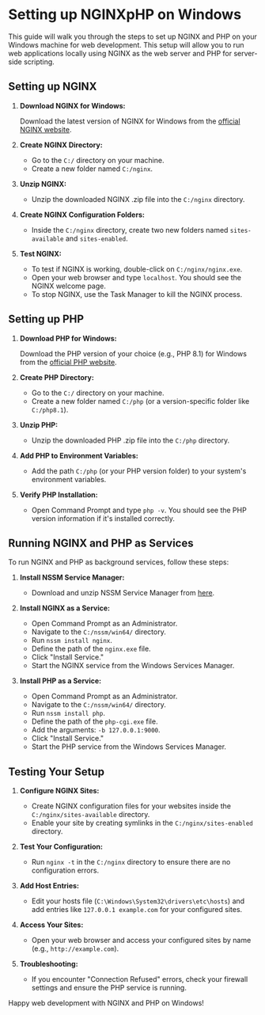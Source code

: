# Setting up NGINXpHP on Windows

This guide will walk you through the steps to set up NGINX and PHP on your Windows machine for web development. This setup will allow you to run web applications locally using NGINX as the web server and PHP for server-side scripting.

## Setting up NGINX

1. **Download NGINX for Windows:**

   Download the latest version of NGINX for Windows from the [official NGINX website](https://nginx.org/).

2. **Create NGINX Directory:**

   - Go to the `C:/` directory on your machine.
   - Create a new folder named `C:/nginx`.

3. **Unzip NGINX:**

   - Unzip the downloaded NGINX .zip file into the `C:/nginx` directory.

4. **Create NGINX Configuration Folders:**

   - Inside the `C:/nginx` directory, create two new folders named `sites-available` and `sites-enabled`.

5. **Test NGINX:**

   - To test if NGINX is working, double-click on `C:/nginx/nginx.exe`.
   - Open your web browser and type `localhost`. You should see the NGINX welcome page.
   - To stop NGINX, use the Task Manager to kill the NGINX process.

## Setting up PHP

1. **Download PHP for Windows:**

   Download the PHP version of your choice (e.g., PHP 8.1) for Windows from the [official PHP website](https://windows.php.net/download/).

2. **Create PHP Directory:**

   - Go to the `C:/` directory on your machine.
   - Create a new folder named `C:/php` (or a version-specific folder like `C:/php8.1`).

3. **Unzip PHP:**

   - Unzip the downloaded PHP .zip file into the `C:/php` directory.

4. **Add PHP to Environment Variables:**

   - Add the path `C:/php` (or your PHP version folder) to your system's environment variables.

5. **Verify PHP Installation:**

   - Open Command Prompt and type `php -v`. You should see the PHP version information if it's installed correctly.

## Running NGINX and PHP as Services

To run NGINX and PHP as background services, follow these steps:

1. **Install NSSM Service Manager:**

   - Download and unzip NSSM Service Manager from [here](https://nssm.cc/download).

2. **Install NGINX as a Service:**

   - Open Command Prompt as an Administrator.
   - Navigate to the `C:/nssm/win64/` directory.
   - Run `nssm install nginx`.
   - Define the path of the `nginx.exe` file.
   - Click "Install Service."
   - Start the NGINX service from the Windows Services Manager.

3. **Install PHP as a Service:**

   - Open Command Prompt as an Administrator.
   - Navigate to the `C:/nssm/win64/` directory.
   - Run `nssm install php`.
   - Define the path of the `php-cgi.exe` file.
   - Add the arguments: `-b 127.0.0.1:9000`.
   - Click "Install Service."
   - Start the PHP service from the Windows Services Manager.

## Testing Your Setup

1. **Configure NGINX Sites:**

   - Create NGINX configuration files for your websites inside the `C:/nginx/sites-available` directory.
   - Enable your site by creating symlinks in the `C:/nginx/sites-enabled` directory.

2. **Test Your Configuration:**

   - Run `nginx -t` in the `C:/nginx` directory to ensure there are no configuration errors.

3. **Add Host Entries:**

   - Edit your hosts file (`C:\Windows\System32\drivers\etc\hosts`) and add entries like `127.0.0.1 example.com` for your configured sites.

4. **Access Your Sites:**

   - Open your web browser and access your configured sites by name (e.g., `http://example.com`).

5. **Troubleshooting:**

   - If you encounter "Connection Refused" errors, check your firewall settings and ensure the PHP service is running.

Happy web development with NGINX and PHP on Windows!
